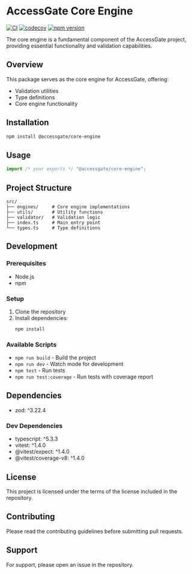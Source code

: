 # AccessGate Core Engine

[![CI](https://github.com/access-gate-tech/core-engine/actions/workflows/ci.yml/badge.svg)](https://github.com/access-gate-tech/core-engine/actions/workflows/ci.yml)
[![codecov](https://codecov.io/gh/access-gate-tech/core-engine/graph/badge.svg?token=N7ENLQIYT9)](https://codecov.io/gh/access-gate-tech/core-engine)
[![npm version](https://badge.fury.io/js/%40accessgate%2Fcore-engine.svg)](https://badge.fury.io/js/%40accessgate%2Fcore-engine)

The core engine is a fundamental component of the AccessGate project, providing essential functionality and validation capabilities.

## Overview

This package serves as the core engine for AccessGate, offering:

- Validation utilities
- Type definitions
- Core engine functionality

## Installation

```bash
npm install @accessgate/core-engine
```

## Usage

```typescript
import /* your exports */ "@accessgate/core-engine";
```

## Project Structure

```
src/
├── engines/     # Core engine implementations
├── utils/       # Utility functions
├── validator/   # Validation logic
├── index.ts     # Main entry point
└── types.ts     # Type definitions
```

## Development

### Prerequisites

- Node.js
- npm

### Setup

1. Clone the repository
2. Install dependencies:
   ```bash
   npm install
   ```

### Available Scripts

- `npm run build` - Build the project
- `npm run dev` - Watch mode for development
- `npm test` - Run tests
- `npm run test:coverage` - Run tests with coverage report

## Dependencies

- zod: ^3.22.4

### Dev Dependencies

- typescript: ^5.3.3
- vitest: ^1.4.0
- @vitest/expect: ^1.4.0
- @vitest/coverage-v8: ^1.4.0

## License

This project is licensed under the terms of the license included in the repository.

## Contributing

Please read the contributing guidelines before submitting pull requests.

## Support

For support, please open an issue in the repository.
